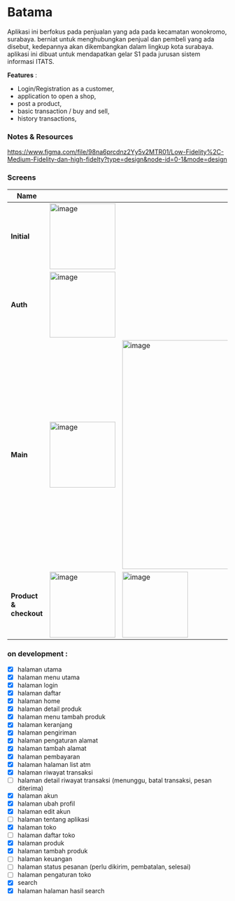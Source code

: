 # Batama
Aplikasi ini berfokus pada penjualan yang ada pada kecamatan wonokromo, surabaya. 
berniat untuk menghubungkan penjual dan pembeli yang ada disebut, kedepannya akan dikembangkan dalam lingkup kota surabaya.
aplikasi ini dibuat untuk mendapatkan gelar S1 pada jurusan sistem informasi ITATS.

<b>Features</b> : 
- Login/Registration as a customer,
- application to open a shop,
- post a product,
- basic transaction / buy and sell,
- history transactions,

### Notes & Resources
https://www.figma.com/file/98na6prcdnz2Yy5v2MTR01/Low-Fidelity%2C-Medium-Fidelity-dan-high-fidelty?type=design&node-id=0-1&mode=design

### Screens
<table>
  <thead>
    <tr>
      <th>Name</th>
      <th colspan="5">Screns</th>
    </tr>
  </thead>
  <tbody>
    <tr>
      <td><b>Initial</b></td>
      <td colspan="5"><img width="150" alt="image" src="https://github.com/ai-null/tokoonline/assets/24985130/323f720c-9ec2-49cd-b8fe-31849c1a64e6"></td>
    </tr>
    <tr>
      <td><b>Auth</b></td>
      <td colspan="2"><img width="150" alt="image" src="https://github.com/ai-null/tokoonline/assets/24985130/fdf354a5-8b73-46e3-bb5d-0b25a7661012">
</td>
      <td colspan="5"><img width="150" alt="image" src="https://github.com/ai-null/tokoonline/assets/24985130/00c0f34c-6a33-4d1c-8c40-a771e2491372">
</td>
    </tr>
    <tr>
      <td><b>Main</b></td>
      <td><img width="150" alt="image" src="https://github.com/ai-null/tokoonline/assets/24985130/80f06a2c-97db-410a-985b-061c2e6cd399"></td>
      <td><img width="522" alt="image" src="https://github.com/ai-null/tokoonline/assets/24985130/9258454f-bed5-43e8-b336-8536a15c13b1"></td>
      <td><img width="150" alt="image" src="https://github.com/ai-null/tokoonline/assets/24985130/f04dff33-b26e-48ef-b441-54f5b2945c09"></td>
      <td><img width="150" alt="image" src="https://github.com/ai-null/tokoonline/assets/24985130/18f61bc3-d359-4f3a-8fda-7edc96cb8a48"></td>
      <td colspan="5"><img width="150" alt="image" src="https://github.com/ai-null/tokoonline/assets/24985130/3c8f69ad-423d-485d-9ed8-647b455790ba"></td>
    </tr>
    <tr>
      <td><b>Product & checkout</b></td>
      <td><img width="150" alt="image" src="https://github.com/ai-null/tokoonline/assets/24985130/ad13ed9e-11cb-41a6-b6c5-55b795d3ea2b"></td>
      <td><img width="150" alt="image" src="https://github.com/ai-null/tokoonline/assets/24985130/6a784960-9a4f-40a9-b180-3f394059ad87"></td>
      <td><img width="150" alt="image" src="https://github.com/ai-null/tokoonline/assets/24985130/73b18b69-76a6-4ac9-a7d1-587a3f17ab5a"></td>
      <td><img width="150" alt="image" src="https://github.com/ai-null/tokoonline/assets/24985130/b0770f5b-0613-407c-b6c8-c6261ac4f93a"></td>
      <td colspan="5"><img width="150" alt="image" src="https://github.com/ai-null/tokoonline/assets/24985130/b2b50762-da11-45ad-a911-b671874b5669"></td>
    </tr>
  </tbody>
</table>

### on development : 
- [x] halaman utama
- [x] halaman menu utama
- [x] halaman login
- [x] halaman daftar
- [x] halaman home
- [x] halaman detail produk
- [x] halaman menu tambah produk
- [x] halaman keranjang
- [x] halaman pengiriman 
- [x] halaman pengaturan alamat
- [x] halaman tambah alamat
- [x] halaman pembayaran
- [x] halaman halaman list atm
- [x] halaman riwayat transaksi
- [ ] halaman detail riwayat transaksi (menunggu, batal transaksi, pesan diterima)
- [x] halaman akun
- [x] halaman ubah profil
- [x] halaman edit akun
- [ ] halaman tentang aplikasi
- [x] halaman toko
- [ ] halaman daftar toko
- [x] halaman produk
- [x] halaman tambah produk
- [ ] halaman keuangan
- [ ] halaman status pesanan (perlu dikirim, pembatalan, selesai)
- [ ] halaman pengaturan toko
- [x] search
- [x] halaman halaman hasil search
